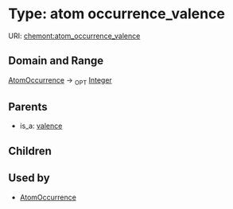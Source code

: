 
# Type: atom occurrence_valence




URI: [chemont:atom_occurrence_valence](https://w3id.org/chemont/atom_occurrence_valence)


## Domain and Range

[AtomOccurrence](AtomOccurrence.md) ->  <sub>OPT</sub> [Integer](types/Integer.md)

## Parents

 *  is_a: [valence](valence.md)

## Children


## Used by

 * [AtomOccurrence](AtomOccurrence.md)
